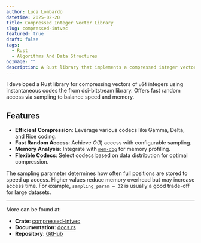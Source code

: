 ```yaml
---
author: Luca Lombardo
datetime: 2025-02-20
title: Compressed Integer Vector Library
slug: compressed-intvec
featured: true
draft: false
tags:
  - Rust
  - Algorithms And Data Structures
ogImage: ""
description: A Rust library that implements a compressed integer vector with fast random access that stores values with instantaneous codes in a bitstream
---
```


I developed a Rust library for compressing vectors of `u64` integers using instantaneous codes the from dsi-bitstream library. Offers fast random access via sampling to balance speed and memory.

## Features

- **Efficient Compression**: Leverage various codecs like Gamma, Delta, and Rice coding.
- **Fast Random Access**: Achieve $O(1)$ access with configurable sampling.
- **Memory Analysis**: Integrate with [`mem-dbg`](https://crates.io/crates/mem-dbg) for memory profiling.
- **Flexible Codecs**: Select codecs based on data distribution for optimal compression.

The sampling parameter determines how often full positions are stored to speed up access. Higher values reduce memory overhead but may increase access time. For example, `sampling_param = 32` is usually a good trade-off for large datasets.

---

More can be found at:

* **Crate**: [compressed-intvec](https://crates.io/crates/compressed-intvec)
* **Documentation**: [docs.rs](https://docs.rs/compressed-intvec)
* **Repository**: [GitHub](https://github.com/lukefleed/compressed-intvec)
